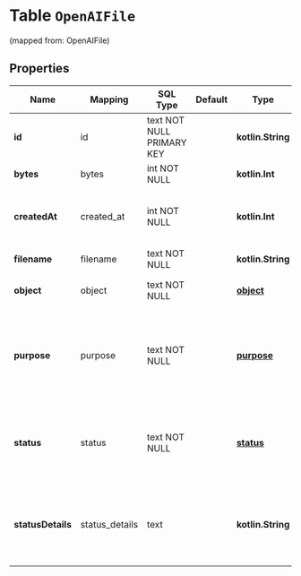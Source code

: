 
# Table `OpenAIFile`
(mapped from: OpenAIFile)

## Properties
Name | Mapping | SQL Type | Default | Type | Description | Notes
---- | ------- | -------- | ------- | ---- | ----------- | -----
**id** | id | text NOT NULL PRIMARY KEY |  | **kotlin.String** | The file identifier, which can be referenced in the API endpoints. | 
**bytes** | bytes | int NOT NULL |  | **kotlin.Int** | The size of the file, in bytes. | 
**createdAt** | created_at | int NOT NULL |  | **kotlin.Int** | The Unix timestamp (in seconds) for when the file was created. | 
**filename** | filename | text NOT NULL |  | **kotlin.String** | The name of the file. | 
**object** | object | text NOT NULL |  | [**object**](#Object) | The object type, which is always &#x60;file&#x60;. | 
**purpose** | purpose | text NOT NULL |  | [**purpose**](#Purpose) | The intended purpose of the file. Supported values are &#x60;fine-tune&#x60;, &#x60;fine-tune-results&#x60;, &#x60;assistants&#x60;, and &#x60;assistants_output&#x60;. | 
**status** | status | text NOT NULL |  | [**status**](#Status) | Deprecated. The current status of the file, which can be either &#x60;uploaded&#x60;, &#x60;processed&#x60;, or &#x60;error&#x60;. | 
**statusDetails** | status_details | text |  | **kotlin.String** | Deprecated. For details on why a fine-tuning training file failed validation, see the &#x60;error&#x60; field on &#x60;fine_tuning.job&#x60;. |  [optional]










